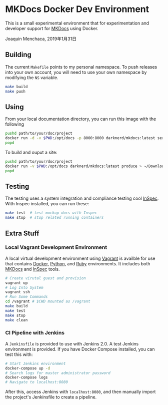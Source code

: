 # **MKDocs Docker Dev Environment**

This is a small experimental environment that for experimentation and developer support for [MKDocs](https://www.mkdocs.org/) using Docker.

  Joaquin Menchaca, 2019年1月31日

## **Building**

The current `Makefile` points to my personal namespace.  To push releases into your own account, you will need to use your own namespace by modifying the `NS` variable.

```bash
make build
make push
```

## **Using**

From your local documentation directory, you can run this image with the following

```bash
pushd path/to/your/doc/project
docker run -d -v $PWD:/opt/docs -p 8000:8000 darknerd/mkdocs:latest serve
popd
```

To build and ouput a site:

```bash
pushd path/to/your/doc/project
docker run -v $PWD:/opt/docs darknerd/mkdocs:latest produce > ~/Downloads/output.tgz
popd
```

## **Testing**

The testing uses a system integration and compliance testing cool [InSpec](https://www.inspec.io/). With Inspec installed, you can run these:

```bash
make test  # test mockup docs with Inspec
make stop  # stop related running containers
```

## **Extra Stuff**

### **Local Vagrant Development Environment**

A local virtual development environment using [Vagrant](https://www.vagrantup.com/) is availble for use that contains [Docker](https://www.docker.com/), [Python](https://www.python.org/), and [Ruby](https://www.ruby-lang.org/) environments.  It includes both [MKDocs](https://www.mkdocs.org/) and [InSpec](https://www.inspec.io/) tools.

```bash
# Create virutal guest and provision
vagrant up
# Log Into System
vagrant ssh 
# Run Some Commands
cd /vagrant # $CWD mounted as /vagrant
make build
make test
make stop
make clean
```

### **CI Pipeline with Jenkins**

A `Jenkinsfile` is provided to use with Jenkins 2.0.  A test Jenkins environment is provided.  If you have Docker Compose installed, you can test this with:

```bash
# Start Jenkins environment
docker-compose up -d
# Search logs for master administrator password
docker-compose logs
# Navigate to localhost:8080
```

After this, access Jenkins with `localhost:8080`, and then manually import the project's Jenkinsfile to create a pipeline.